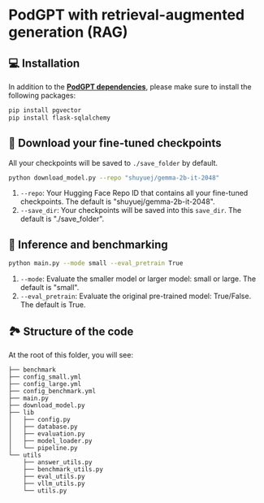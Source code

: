 # PodGPT with retrieval-augmented generation (RAG)

## 💻 Installation
In addition to the [**PodGPT dependencies**](https://github.com/vkola-lab/PodGPT/blob/main/requirements.txt), please make sure to install the following packages:
```bash
pip install pgvector
pip install flask-sqlalchemy
```

## 📖 Download your fine-tuned checkpoints
All your checkpoints will be saved to `./save_folder` by default.
```bash
python download_model.py --repo "shuyuej/gemma-2b-it-2048"
```
1. `--repo`: Your Hugging Face Repo ID that contains all your fine-tuned checkpoints. 
    The default is "shuyuej/gemma-2b-it-2048".
2. `--save_dir`: Your checkpoints will be saved into this `save_dir`. The default is "./save_folder".

## 🚀 Inference and benchmarking
```bash
python main.py --mode small --eval_pretrain True
```
1. `--mode`: Evaluate the smaller model or larger model: small or large. The default is "small".
2. `--eval_pretrain`: Evaluate the original pre-trained model: True/False. The default is True.

## 🏞️ Structure of the code
At the root of this folder, you will see:
```text
├── benchmark
├── config_small.yml
├── config_large.yml
├── config_benchmark.yml
├── main.py
├── download_model.py
├── lib
│   ├── config.py
│   ├── database.py
│   ├── evaluation.py
│   ├── model_loader.py
│   └── pipeline.py
└── utils
    ├── answer_utils.py
    ├── benchmark_utils.py
    ├── eval_utils.py
    ├── vllm_utils.py
    └── utils.py
```
